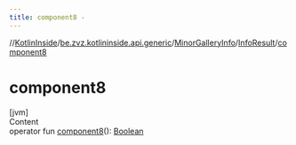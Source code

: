```yaml
---
title: component8 -
---
```

//[KotlinInside](../../../index.md)/[be.zvz.kotlininside.api.generic](../../index.md)/[MinorGalleryInfo](../index.md)/[InfoResult](index.md)/[component8](component8.md)



# component8  
[jvm]  
Content  
operator fun [component8](component8.md)(): [Boolean](https://kotlinlang.org/api/latest/jvm/stdlib/kotlin/-boolean/index.html)  



